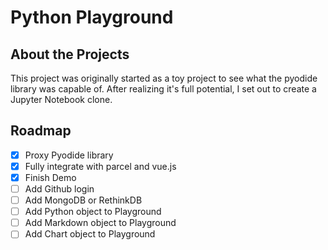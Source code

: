 # Python Playground

## About the Projects

This project was originally started as a toy project to see what the pyodide library was capable of. After realizing it's full potential, I set out to create a Jupyter Notebook clone.

## Roadmap

- [x] Proxy Pyodide library
- [x] Fully integrate with parcel and vue.js
- [x] Finish Demo
- [ ] Add Github login
- [ ] Add MongoDB or RethinkDB
- [ ] Add Python object to Playground
- [ ] Add Markdown object to Playground
- [ ] Add Chart object to Playground
